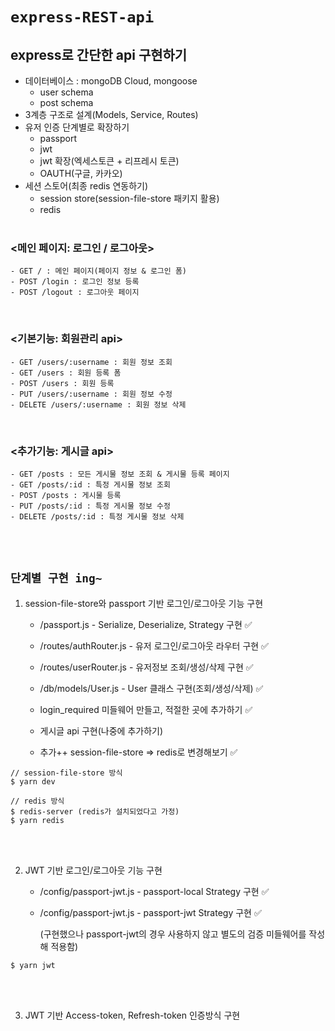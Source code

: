 # `express-REST-api`

## express로 간단한 api 구현하기

- 데이터베이스 : mongoDB Cloud, mongoose
    - user schema
    - post schema
- 3계층 구조로 설계(Models, Service, Routes)
- 유저 인증 단계별로 확장하기
    - passport
    - jwt
    - jwt 확장(엑세스토큰 + 리프레시 토큰)
    - OAUTH(구글, 카카오)
- 세션 스토어(최종 redis 연동하기)
    - session store(session-file-store 패키지 활용)
    - redis
</br></br>

### <메인 페이지: 로그인 / 로그아웃>
```
- GET / : 메인 페이지(페이지 정보 & 로그인 폼)
- POST /login : 로그인 정보 등록
- POST /logout : 로그아웃 페이지
```
</br>

### <기본기능: 회원관리 api>
```
- GET /users/:username : 회원 정보 조회
- GET /users : 회원 등록 폼
- POST /users : 회원 등록
- PUT /users/:username : 회원 정보 수정
- DELETE /users/:username : 회원 정보 삭제
```
</br>

### <추가기능: 게시글 api>
```
- GET /posts : 모든 게시물 정보 조회 & 게시물 등록 페이지
- GET /posts/:id : 특정 게시물 정보 조회
- POST /posts : 게시물 등록
- PUT /posts/:id : 특정 게시물 정보 수정
- DELETE /posts/:id : 특정 게시물 정보 삭제
```
</br></br>

## `단계별 구현 ing~`
1. session-file-store와 passport 기반 로그인/로그아웃 기능 구현
    - /passport.js - Serialize, Deserialize, Strategy 구현 ✅
    - /routes/authRouter.js - 유저 로그인/로그아웃 라우터 구현 ✅
    - /routes/userRouter.js - 유저정보 조회/생성/삭제 구현 ✅
    - /db/models/User.js - User 클래스 구현(조회/생성/삭제) ✅
    - login_required 미들웨어 만들고, 적절한 곳에 추가하기 ✅
    - 게시글 api 구현(나중에 추가하기)

    - 추가++ session-file-store => redis로 변경해보기 ✅
    
```
// session-file-store 방식
$ yarn dev

// redis 방식
$ redis-server (redis가 설치되었다고 가정)
$ yarn redis
```
</br></br>

2. JWT 기반 로그인/로그아웃 기능 구현
    - /config/passport-jwt.js - passport-local Strategy 구현 ✅
    - /config/passport-jwt.js - passport-jwt Strategy 구현 ✅

        (구현했으나 passport-jwt의 경우 사용하지 않고 별도의 검증 미들웨어를 작성해 적용함)
    
```
$ yarn jwt
```
</br></br>

3. JWT 기반 Access-token, Refresh-token 인증방식 구현